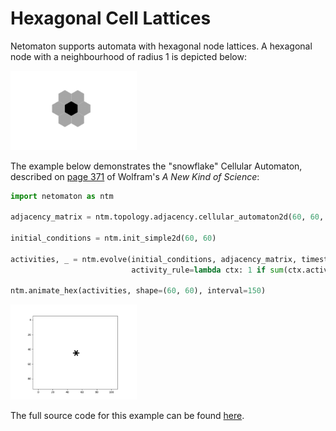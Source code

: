 # Hexagonal Cell Lattices

Netomaton supports automata with hexagonal node lattices. A hexagonal
node with a neighbourhood of radius 1 is depicted below:

<img src="../../resources/hexagon.png" width="40%"/>

The example below demonstrates the "snowflake" Cellular Automaton,
described on [page 371](https://www.wolframscience.com/nks/p371--the-growth-of-crystals/)
of Wolfram's *A New Kind of Science*:

```python
import netomaton as ntm

adjacency_matrix = ntm.topology.adjacency.cellular_automaton2d(60, 60, r=1, neighbourhood="Hex")

initial_conditions = ntm.init_simple2d(60, 60)

activities, _ = ntm.evolve(initial_conditions, adjacency_matrix, timesteps=31,
                           activity_rule=lambda ctx: 1 if sum(ctx.activities) == 1 else ctx.current_activity)

ntm.animate_hex(activities, shape=(60, 60), interval=150)
```

<img src="../../resources/snowflake.gif" width="40%"/>

The full source code for this example can be found [here](hexagonal_ca_demo.py).
